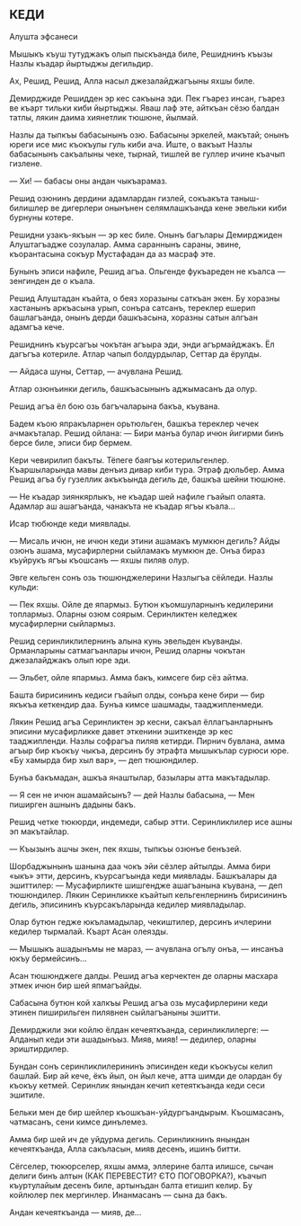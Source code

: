 ## КЕДИ

Алушта эфсанеси

Мышыкъ къуш тутуджакъ олып пыскъанда биле, Решиднинъ къызы Назлы къадар йыртыджы дегильдир.

Ах, Решид, Решид, Алла насыл джезалайджагъыны яхшы биле.

Демирджиде Решидден эр кес сакъына эди.
Пек гъарез инсан, гъарез ве къарт тильки киби йыртыджы.
Яваш лаф эте, айткъан сёзю балдан татлы, лякин даима хиянетлик тюшюне, йылмай.

Назлы да тыпкъы бабасынынъ озю.
Бабасыны эркелей, макътай; онынъ юреги исе мис къокъулы гуль киби ача.
Иште, о вакъыт Назлы бабасынынъ сакъалыны чеке, тырнай, тишлей ве гуллер ичине къачып гизлене.

— Хи! — бабасы оны андан чыкъарамаз.

Решид озюнинъ дердини адамлардан гизлей, сокъакъта таныш-билишлер ве дигерлери онынънен селямлашкъанда кене эвельки киби бурнуны котере.

Решидни узакъ-якъын — эр кес биле.
Онынъ багълары Демирджиден Алуштагъадже созулалар.
Амма сараннынъ сараны, эвине, къорантасына сокъур Мустафадан да аз масраф эте.

Бунынъ эписи нафиле, Решид агъа.
Ольгенде фукъареден не къалса — зенгинден де о къала.

Решид Алуштадан къайта, о беяз хоразыны саткъан экен.
Бу хоразны хастанынъ аркъасына урып, сонъра сатсанъ, тереклер ешерип башлагъанда, онынъ дерди башкъасына, хоразны сатын алгъан адамгъа кече.

Решиднинъ къурсагъы чокътан агъыра эди, энди агърмайджакъ.
Ёл дагъгъа котериле.
Атлар чапып болдурдылар, Сеттар да ёрулды.

— Айдаса шуны, Сеттар, — ачувлана Решид.

Атлар озюнъинки дегиль, башкъасынынъ аджымасанъ да олур.

Решид агъа ёл бою озь багъчаларына бакъа, къувана.

Бадем къою япракъларнен орьтюльген, башкъа тереклер чечек ачмакъталар.
Решид ойлана:
— Бири манъа булар ичюн йигирми бинъ берсе биле, эписи бир бермем.

Кери чевирилип бакъты.
Тёпеге баягъы котерильгенлер.
Къаршыларында мавы денъиз дивар киби тура.
Этраф дюльбер.
Амма Решид агъа бу гузеллик акъкъында дегиль де, башкъа шейни тюшюне.

— Не къадар зиянкярлыкъ, не къадар шей нафиле гъайып олаята.
Адамлар аш ашагъанда, чанакъта не къадар ягъы къала...

Исар тюбюнде кеди миявлады.

— Мисаль ичюн, не ичюн кеди этини ашамакъ мумкюн дегиль?
Айды озюнъ ашама, мусафирлерни сыйламакъ мумкюн де.
Онъа бираз къуйрукъ ягъы къошсанъ — яхшы пиляв олур.

Эвге кельген сонъ озь тюшюнджелерини Назлыгъа сёйледи.
Назлы кульди:

— Пек яхшы.
Ойле де япармыз.
Бутюн къомшуларнынъ кедилерини топлармыз.
Оларны озюм соярым.
Серинликтен келеджек мусафирлерни сыйлармыз.

Решид серинликлилернинъ алына кунь эвельден къуванды.
Орманларыны сатмагъанлары ичюн, Решид оларны чокътан джезалайджакъ олып юре эди.

— Эльбет, ойле япармыз.
Амма бакъ, кимсеге бир сёз айтма.

Башта бирисининъ кедиси гъайып олды, сонъра кене бири — бир якъкъа кеткендир даа.
Бунъа кимсе шашмады, тааджипленмеди.

Лякин Решид агъа Серинликтен эр кесни, сакъал ёллагъанларнынъ эписини мусафирликке давет эткенини эшиткенде эр кес тааджипленди.
Назлы софрагъа пиляв кетирди.
Пирнич бувлана, амма агъыр бир къокъу чыкъа, дерсинъ бу этрафта мышыкълар сурюси юре.
«Бу хамырда бир хыл вар», — деп тюшюндилер.

Бунъа бакъмадан, ашкъа янаштылар, базылары атта макътадылар.

— Я сен не ичюн ашамайсынъ? — дей Назлы бабасына, — Мен пиширген ашнынъ дадыны бакъ.

Решид четке тюкюрди, индемеди, сабыр этти.
Серинликлилер исе ашны эп макътайлар.

— Къызынъ ашчы экен, пек яхшы, тыпкъы озюнъе бенъзей.

Шорбаджынынъ шанына даа чокъ эйи сёзлер айтылды.
Амма бири «ыкъ» этти, дерсинъ, къурсагъында кеди миявлады.
Башкъалары да эшиттилер: — Мусафирликте шишгендже ашагъанына къувана, — деп тюшюндилер.
Лякин Серинликке къайтып кельгенлернинъ бирисининъ дегиль, эписининъ къурсакъларында кедилер миявладылар.

Олар бутюн гедже юкъламадылар, чекиштилер, дерсинъ ичлерини кедилер тырмалай.
Къарт Асан олеязды.

— Мышыкъ ашадынъмы не мараз, — ачувлана огълу онъа, — инсанъа юкъу бермейсинъ...

Асан тюшюнджеге далды.
Решид агъа керчектен де оларны масхара этмек ичюн бир шей япмагъайды.

Сабасына бутюн кой халкъы Решид агъа озь мусафирлерини кеди этинен пиширильген пилявнен сыйлагъаныны эшитти.

Демирджили эки койлю ёлдан кечеяткъанда, серинликлилерге:
— Алданып кеди эти ашадынъыз.
Мияв, мияв! — дедилер, оларны эриштирдилер.

Бундан сонъ серинликлилерининъ эписинден кеди къокъусы келип башлай.
Бир ай кече, ёкъ йыл, он йыл кече, атта шимди де олардан бу къокъу кетмей.
Серинлик янындан кечип кетеяткъанда кеди сеси эшитиле.

Бельки мен де бир шейлер къошкъан-уйдургъандырым.
Къошмасанъ, чатмасанъ, сени кимсе динълемез.

Амма бир шей ич де уйдурма дегиль.
Серинликнинъ янындан кечеяткъанда, Алла сакъласын, мияв десенъ, ишинъ битти.

Сёгселер, тюкюрселер, яхшы амма, эллерине балта илишсе, сычан делиги бинъ алтын (КАК ПЕРЕВЕСТИ? ЄТО ПОГОВОРКА?), къачып къуртулайым десенъ биле, артынъдан балта етишип келир.
Бу койлюлер пек мергинлер.
Инанмасанъ — сына да бакъ.

Андан кечеяткъанда — мияв, де... 
